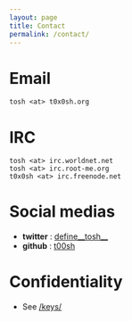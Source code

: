 ```yaml
---
layout: page
title: Contact
permalink: /contact/
---
```


# Email

```
tosh <at> t0x0sh.org
```

# IRC

```
tosh <at> irc.worldnet.net
tosh <at> irc.root-me.org
t0x0sh <at> irc.freenode.net
```

# Social medias

* **twitter** : [define\_\_tosh\_\_](https://twitter.com/define__tosh__)
* **github** : [t00sh](https://github.com/t00sh)

# Confidentiality

* See [/keys/](https://www.t0x0sh.org/keys/)
